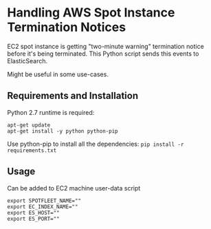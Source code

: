 # Handling AWS Spot Instance Termination Notices

EC2 spot instance is getting "two-minute warning" termination notice before it's being terminated.
This Python script sends this events to ElasticSearch.

Might be useful in some use-cases.

## Requirements and Installation
Python 2.7 runtime is required:
```
apt-get update
apt-get install -y python python-pip
```

Use python-pip to install all the dependencies:
`pip install -r requirements.txt`

## Usage
Can be added to EC2 machine user-data script
```
export SPOTFLEET_NAME=""
export EC_INDEX_NAME=""
export ES_HOST=""
export ES_PORT=""
```
